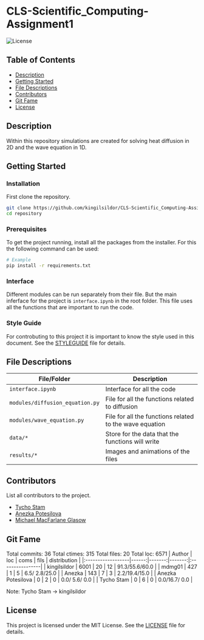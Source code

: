 # CLS-Scientific_Computing-Assignment1

![License](https://img.shields.io/badge/license-MIT-blue.svg)

## Table of Contents

- [Description](#description)
- [Getting Started](#getting-started)
- [File Descriptions](#file-descriptions)
- [Contributors](#contributors)
- [Git Fame](#git-fame)
- [License](#license)

## Description

Within this repository simulations are created for solving heat diffusion in 2D and the wave equation in 1D.

## Getting Started

### Installation
First clone the repository.
```bash
git clone https://github.com/kingilsildor/CLS-Scientific_Computing-Assignment1
cd repository
```

### Prerequisites

To get the project running, install all the packages from the installer.
For this the following command can be used:
```bash
# Example
pip install -r requirements.txt
```

### Interface
Different modules can be run separately from their file.
But the main inferface for the project is `interface.ipynb` in the root folder.
This file uses all the functions that are important to run the code.

### Style Guide

For controbuting to this project it is important to know the style used in this document.
See the [STYLEGUIDE](STYLEGUIDE.md) file for details.


## File Descriptions

| File/Folder | Description |
|------------|-------------|
| `interface.ipynb` | Interface for all the code |
| `modules/diffusion_equation.py` | File for all the functions related to diffusion |
| `modules/wave_equation.py` | File for all the functions related to the wave equation |
| `data/*` | Store for the data that the functions will write |
| `results/*`| Images and animations of the files |

## Contributors

List all contributors to the project.

- [Tycho Stam](https://github.com/kingilsildor)
- [Anezka Potesilova](https://github.com/anezkap)
- [Michael MacFarlane Glasow](https://github.com/mdmg01)

## Git Fame

Total commits: 36
Total ctimes: 315
Total files: 20
Total loc: 6571
| Author            |   loc |   coms |   fils |  distribution   |
|:------------------|------:|-------:|-------:|:----------------|
| kingilsildor      |  6001 |     20 |     12 | 91.3/55.6/60.0  |
| mdmg01            |   427 |      1 |      5 | 6.5/ 2.8/25.0   |
| Anezka            |   143 |      7 |      3 | 2.2/19.4/15.0   |
| Anezka Potesilova |     0 |      2 |      0 | 0.0/ 5.6/ 0.0   |
| Tycho Stam        |     0 |      6 |      0 | 0.0/16.7/ 0.0   |

Note: Tycho Stam -> kingilsildor

## License

This project is licensed under the MIT License. See the [LICENSE](LICENSE) file for details.
